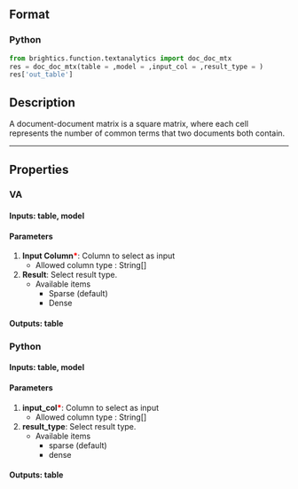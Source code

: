 ## Format
### Python
```python
from brightics.function.textanalytics import doc_doc_mtx
res = doc_doc_mtx(table = ,model = ,input_col = ,result_type = )
res['out_table']
```

## Description
A document-document matrix is a square matrix, where each cell represents the number of common terms that two documents both contain.

---

## Properties
### VA
#### Inputs: table, model

#### Parameters
1. **Input Column**<b style="color:red">*</b>: Column to select as input
   - Allowed column type : String[]
2. **Result**: Select result type.
   - Available items
      - Sparse (default)
      - Dense

#### Outputs: table

### Python
#### Inputs: table, model

#### Parameters
1. **input_col**<b style="color:red">*</b>: Column to select as input
   - Allowed column type : String[]
2. **result_type**: Select result type.
   - Available items
      - sparse (default)
      - dense

#### Outputs: table

